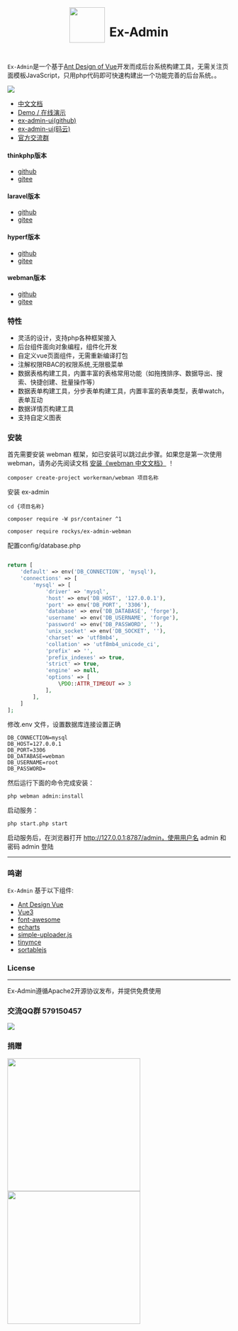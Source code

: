 <div align="center" style="display:flex;justify-content:center">
    <img src="https://www.ex-admin.com/logo.png" height="80"><h1 style="margin-left:10px">Ex-Admin</h3>
</div>
<br>
<p><code>Ex-Admin</code>是一个基于<a href="https://www.antdv.com/docs/vue/introduce-cn/" target="_blank">Ant Design of Vue</a>开发而成后台系统构建工具，无需关注页面模板JavaScript，只用php代码即可快速构建出一个功能完善的后台系统。。</p>

![](https://www.ex-admin.com/img/1655645000903.png)


- [中文文档](https://www.ex-admin.com/doc)
- [Demo / 在线演示](https://demo.ex-admin.com)
- [ex-admin-ui(github)](https://github.com/rocky-git/ex-admin-ui)
- [ex-admin-ui(码云)](https://gitee.com/rocky-git/ex-admin-ui)
- [官方交流群](https://jq.qq.com/?_wv=1027&k=ueqB1sVD)

#### thinkphp版本
- [github](https://github.com/rocky-git/ex-admin-thinkphp)
- [gitee](https://gitee.com/rocky-git/ex-admin-thinkphp)

#### laravel版本
- [github](https://github.com/rocky-git/ex-admin-laravel)
- [gitee](https://gitee.com/rocky-git/ex-admin-laravel)

#### hyperf版本
- [github](https://github.com/rocky-git/ex-admin-hyperf)
- [gitee](https://gitee.com/rocky-git/ex-admin-hyperf)

#### webman版本
- [github](https://github.com/rocky-git/ex-admin-webman)
- [gitee](https://gitee.com/rocky-git/ex-admin-webman)


### 特性
- 灵活的设计，支持php各种框架接入
- 后台组件面向对象编程，组件化开发
- 自定义vue页面组件，无需重新编译打包
- 注解权限RBAC的权限系统,无限极菜单
- 数据表格构建工具，内置丰富的表格常用功能（如拖拽排序、数据导出、搜索、快捷创建、批量操作等）
- 数据表单构建工具，分步表单构建工具，内置丰富的表单类型，表单watch，表单互动
- 数据详情页构建工具
- 支持自定义图表

### 安装
首先需要安装 webman 框架，如已安装可以跳过此步骤。如果您是第一次使用 webman，请务必先阅读文档 <a href="https://www.workerman.net/doc/webman/install.html" target="_blank">安装《webman 中文文档》</a> ！
```
composer create-project workerman/webman 项目名称
```

安装 ex-admin

```
cd {项目名称}

composer require -W psr/container ^1

composer require rockys/ex-admin-webman
```
配置config/database.php
```php

return [
    'default' => env('DB_CONNECTION', 'mysql'),
    'connections' => [
        'mysql' => [
            'driver' => 'mysql',
            'host' => env('DB_HOST', '127.0.0.1'),
            'port' => env('DB_PORT', '3306'),
            'database' => env('DB_DATABASE', 'forge'),
            'username' => env('DB_USERNAME', 'forge'),
            'password' => env('DB_PASSWORD', ''),
            'unix_socket' => env('DB_SOCKET', ''),
            'charset' => 'utf8mb4',
            'collation' => 'utf8mb4_unicode_ci',
            'prefix' => '',
            'prefix_indexes' => true,
            'strict' => true,
            'engine' => null,
            'options' => [
                \PDO::ATTR_TIMEOUT => 3
            ],
        ],
    ]
];
```
修改.env 文件，设置数据库连接设置正确
```
DB_CONNECTION=mysql
DB_HOST=127.0.0.1
DB_PORT=3306
DB_DATABASE=webman
DB_USERNAME=root
DB_PASSWORD=
```

然后运行下面的命令完成安装：
```
php webman admin:install
```


启动服务：
```
php start.php start
```
启动服务后，在浏览器打开 http://127.0.0.1:8787/admin，使用用户名 admin 和密码 admin 登陆

-----------------------------------

### 鸣谢
`Ex-Admin` 基于以下组件:
+ [Ant Design Vue](https://www.antdv.com)
+ [Vue3](https://cn.vuejs.org/)
+ [font-awesome](http://fontawesome.io)
+ [echarts](https://echarts.apache.org/)
+ [simple-uploader.js](https://github.com/simple-uploader/Uploader)
+ [tinymce](https://www.tiny.cloud/)
+ [sortablejs](http://www.sortablejs.com/)


### License

------------

Ex-Admin遵循Apache2开源协议发布，并提供免费使用

### 交流QQ群 579150457

![](https://www.ex-admin.com/storage/qq_team.png)

### 捐赠

<div>
<img src="https://www.ex-admin.com/storage/files/fa5b3c66950b0bc92b96552dd8095ac7.jpeg" height="300">

<img src="https://www.ex-admin.com/storage/files/82ace9b2aebc95aaa59610bfb5a620bf.jpeg" height="300">
</div>